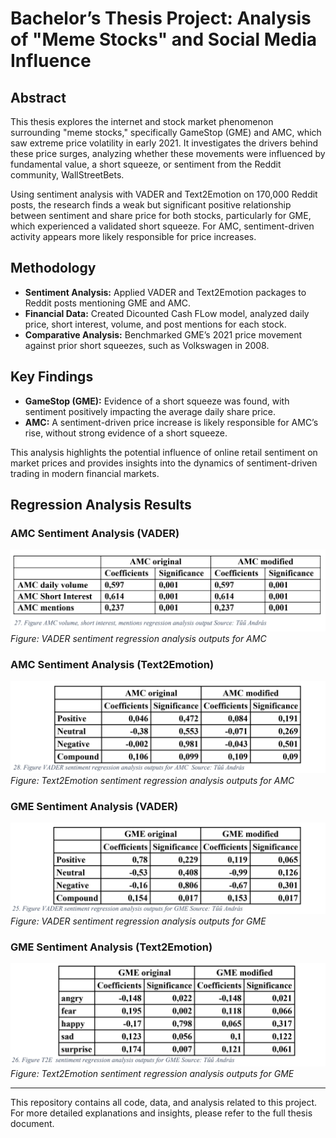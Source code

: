 # Bachelor’s Thesis Project: Analysis of "Meme Stocks" and Social Media Influence

## Abstract
This thesis explores the internet and stock market phenomenon surrounding "meme stocks," specifically GameStop (GME) and AMC, which saw extreme price volatility in early 2021. It investigates the drivers behind these price surges, analyzing whether these movements were influenced by fundamental value, a short squeeze, or sentiment from the Reddit community, WallStreetBets.

Using sentiment analysis with VADER and Text2Emotion on 170,000 Reddit posts, the research finds a weak but significant positive relationship between sentiment and share price for both stocks, particularly for GME, which experienced a validated short squeeze. For AMC, sentiment-driven activity appears more likely responsible for price increases.

## Methodology
- **Sentiment Analysis:** Applied VADER and Text2Emotion packages to Reddit posts mentioning GME and AMC.
- **Financial Data:** Created Dicounted Cash FLow model, analyzed daily price, short interest, volume, and post mentions for each stock.
- **Comparative Analysis:** Benchmarked GME’s 2021 price movement against prior short squeezes, such as Volkswagen in 2008.

## Key Findings
- **GameStop (GME):** Evidence of a short squeeze was found, with sentiment positively impacting the average daily share price.
- **AMC:** A sentiment-driven price increase is likely responsible for AMC’s rise, without strong evidence of a short squeeze.

This analysis highlights the potential influence of online retail sentiment on market prices and provides insights into the dynamics of sentiment-driven trading in modern financial markets.

## Regression Analysis Results

### AMC Sentiment Analysis (VADER)
![AMC VADER Sentiment Regression Analysis](images/AMCVADER.jpg)
*Figure: VADER sentiment regression analysis outputs for AMC*

### AMC Sentiment Analysis (Text2Emotion)
![AMC Text2Emotion Sentiment Regression Analysis](images/AMCT2E.jpg)
*Figure: Text2Emotion sentiment regression analysis outputs for AMC*

### GME Sentiment Analysis (VADER)
![GME VADER Sentiment Regression Analysis](images/GMEVADER.jpg)
*Figure: VADER sentiment regression analysis outputs for GME*

### GME Sentiment Analysis (Text2Emotion)
![GME Text2Emotion Sentiment Regression Analysis](images/GMET2E.jpg)
*Figure: Text2Emotion sentiment regression analysis outputs for GME*

---

This repository contains all code, data, and analysis related to this project. For more detailed explanations and insights, please refer to the full thesis document.
